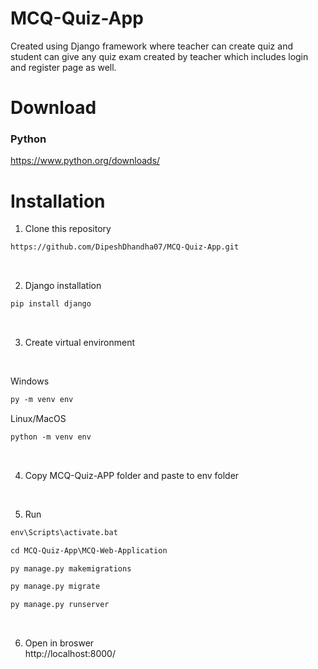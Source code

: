 # MCQ-Quiz-App

Created using Django framework where teacher can create quiz and student can give any quiz exam created by teacher which includes login and register page as well. 

# Download

### Python

https://www.python.org/downloads/
<br>

# Installation

1. Clone this repository

```html
https://github.com/DipeshDhandha07/MCQ-Quiz-App.git
```

<br>

2. Django installation

```html
pip install django
```
<br>


3. Create virtual environment

<br>

Windows
```html
py -m venv env 
```
Linux/MacOS
```html
python -m venv env 
```
<br>

4. Copy MCQ-Quiz-APP folder and paste to env folder

<br>

5. Run

```html
env\Scripts\activate.bat
```

```html
cd MCQ-Quiz-App\MCQ-Web-Application
```

```html
py manage.py makemigrations
```

```html
py manage.py migrate
```

```html
py manage.py runserver
```

<br>

6. Open in broswer<br>
http://localhost:8000/ 
